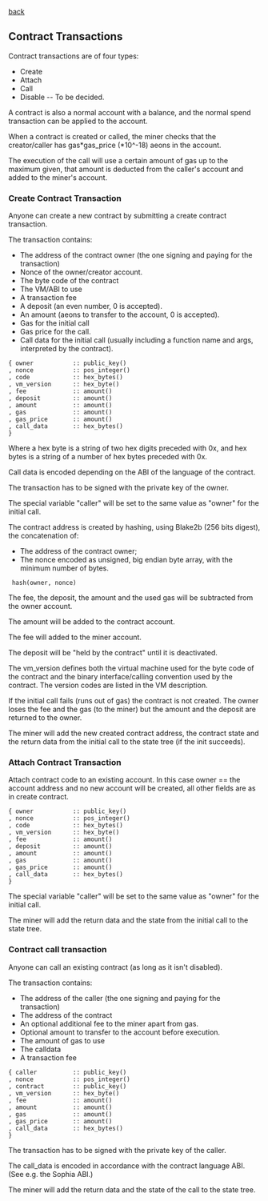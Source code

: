 [back](./contracts.md)
## Contract Transactions

Contract transactions are of four types:
- Create
- Attach
- Call
- Disable -- To be decided.

A contract is also a normal account with a balance,
and the normal spend transaction can be applied to the account.

When a contract is created or called, the miner checks that the
creator/caller has gas*gas_price (*10^-18) aeons in the account.

The execution of the call will use a certain amount of gas up to
the maximum given, that amount is deducted from the caller's
account and added to the miner's account.

### Create Contract Transaction

Anyone can create a new contract by submitting a create contract transaction.

The transaction contains:
- The address of the contract owner (the one signing and paying for the transaction)
- Nonce of the owner/creator account.
- The byte code of the contract
- The VM/ABI to use
- A transaction fee
- A deposit (an even number, 0 is accepted).
- An amount (aeons to transfer to the account, 0 is accepted).
- Gas for the initial call
- Gas price for the call.
- Call data for the initial call (usually including a function name and args, interpreted by the contract).


```
{ owner           :: public_key()
, nonce           :: pos_integer()
, code            :: hex_bytes()
, vm_version      :: hex_byte()
, fee             :: amount()
, deposit         :: amount()
, amount          :: amount()
, gas             :: amount()
, gas_price       :: amount()
, call_data       :: hex_bytes()
}
```

Where a hex byte is a string of two hex digits preceded with 0x,
and hex bytes is a string of a number of hex bytes preceded with 0x.

Call data is encoded depending on the ABI of the language of the contract.

The transaction has to be signed with the private key of the owner.

The special variable "caller" will be set to the same value as "owner"
for the initial call.

The contract address is created by hashing, using Blake2b (256 bits digest), the concatenation of:
* The address of the contract owner;
* The nonce encoded as unsigned, big endian byte array, with the minimum number of bytes.

```
 hash(owner, nonce)
```

The fee, the deposit, the amount and the used gas will be
subtracted from the owner account.

The amount will be added to the contract account.

The fee will added to the miner account.

The deposit will be "held by the contract" until it is deactivated.

The vm_version defines both the virtual machine used for the byte code of the contract
and the binary interface/calling convention used by the contract. The version codes are
listed in the VM description.

If the initial call fails (runs out of gas) the contract is not
created.  The owner loses the fee and the gas (to the miner) but the
amount and the deposit are returned to the owner.

The miner will add the new created contract address, the contract state
and the return data from the initial call to the state tree (if the
init succeeds).


### Attach Contract Transaction

Attach contract code to an existing account.
In this case owner == the account address and no new account will be created,
all other fields are as in create contract.


```
{ owner           :: public_key()
, nonce           :: pos_integer()
, code            :: hex_bytes()
, vm_version      :: hex_byte()
, fee             :: amount()
, deposit         :: amount()
, amount          :: amount()
, gas             :: amount()
, gas_price       :: amount()
, call_data       :: hex_bytes()
}
```

The special variable "caller" will be set to the same value as "owner"
for the initial call.

The miner will add the return data and the state from the initial call
to the state tree.


### Contract call transaction

Anyone can call an existing contract (as long as it isn't disabled).

The transaction contains:
- The address of the caller (the one signing and paying for the transaction)
- The address of the contract
- An optional additional fee to the miner apart from gas.
- Optional amount to transfer to the account before execution.
- The amount of gas to use
- The calldata
- A transaction fee

```
{ caller          :: public_key()
, nonce           :: pos_integer()
, contract        :: public_key()
, vm_version      :: hex_byte()
, fee             :: amount()
, amount          :: amount()
, gas             :: amount()
, gas_price       :: amount()
, call_data       :: hex_bytes()
}
```

The transaction has to be signed with the private key of the caller.

The call_data is encoded in accordance with the contract language ABI.
(See e.g. the Sophia ABI.)

The miner will add the return data and the state of the call to the state
tree.
